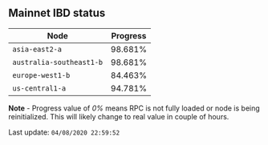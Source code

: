 ## **Mainnet** IBD status


Node | Progress
--- | ---
`asia-east2-a` | 98.681%
`australia-southeast1-b` | 98.681%
`europe-west1-b` | 84.463%
`us-central1-a` | 94.781%


**Note** - Progress value of *0%* means RPC is not fully loaded or node is being reinitialized. This will likely change to real value in couple of hours.


Last update: `04/08/2020 22:59:52`
